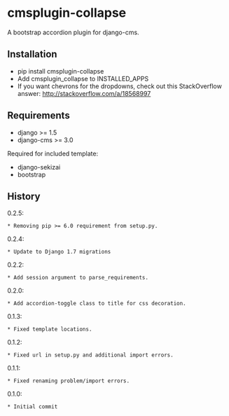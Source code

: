 cmsplugin-collapse
===================

A bootstrap accordion plugin for django-cms.

Installation
------------

* pip install cmsplugin-collapse
* Add cmsplugin_collapse to INSTALLED_APPS
* If you want chevrons for the dropdowns, check out this StackOverflow answer:
  http://stackoverflow.com/a/18568997


Requirements
------------

* django >= 1.5
* django-cms >= 3.0

Required for included template:
* django-sekizai
* bootstrap


History
-------

0.2.5:

    * Removing pip >= 6.0 requirement from setup.py.

0.2.4:

    * Update to Django 1.7 migrations

0.2.2:

    * Add session argument to parse_requirements.

0.2.0:

    * Add accordion-toggle class to title for css decoration.

0.1.3:

    * Fixed template locations.

0.1.2:

    * Fixed url in setup.py and additional import errors.

0.1.1:

    * Fixed renaming problem/import errors.

0.1.0:

    * Initial commit
